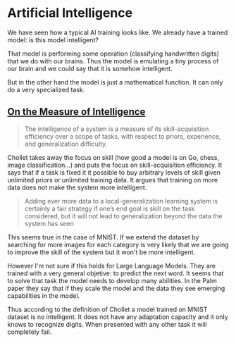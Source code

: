 # Artificial Intelligence

We have seen how a typical AI training looks like. We already have a trained model: is this model intelligent?

That model is performing some operation (classifying handwritten digits) that we do with our brains.
Thus the model is emulating a tiny process of our brain and we could say that it is somehow intelligent.

But in the other hand the model is just a mathematical function. It can only do a very specialized task.

## [On the Measure of Intelligence](https://arxiv.org/abs/1911.01547)

> The intelligence of a system is a measure of its skill-acquisition efficiency over a scope of tasks, with respect to priors, experience, and generalization difficulty.

Chollet takes away the focus on skill (how good a model is on Go, chess, image classification…) and puts the focus on skill-acquisition efficiency. It says that if a task is fixed it it possible to buy arbitrary levels of skill given unlimited priors or unlimited training data. It argues that training on more data does not make the system more intelligent.

> Adding ever more data to a local-generalization learning system is certainly a fair strategy if one’s end goal is skill on the task considered, but it will not lead to generalization beyond the data the system has seen

This seems true in the case of MNIST. If we extend the dataset by searching for more images for each category is very likely that we are going to improve the skill of the system but it won't be more intelligent.

However I'm not sure if this holds for Large Language Models. They are trained with a very general objetive: to predict the next word. It seems that to solve that task the model needs to develop many abilities. In the Palm paper they say that if they scale the model and the data they see emerging capabilities in the model. 

Thus according to the definition of Chollet a model trained on MNIST dataset is no intelligent. It does not have any adaptation capacity and it only knows to recognize digits. When presented with any other task it will completely fail.
